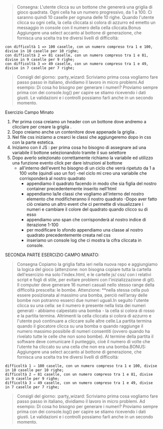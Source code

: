 > Consegna:
> L'utente clicca su un bottone che genererà una griglia di gioco quadrata. Ogni cella ha un numero progressivo, da 1 a 100. Ci saranno quindi 10 caselle per ognuna delle 10 righe. Quando l'utente clicca su ogni cella, la cella cliccata si colora di azzurro ed emetto un messaggio in console con il numero della cella cliccata.Bonus
> Aggiungere una select accanto al bottone di generazione, che fornisca una scelta tra tre diversi livelli di difficoltà:

    con difficoltà 1 => 100 caselle, con un numero compreso tra 1 e 100, divise in 10 caselle per 10 righe;
    con difficoltà 2 => 81 caselle, con un numero compreso tra 1 e 81, divise in 9 caselle per 9 righe;
    con difficoltà 3 => 49 caselle, con un numero compreso tra 1 e 49, divise in 7 caselle per 7 righe;
> Consigli del giorno:
> :party_wizard: Scriviamo prima cosa vogliamo fare passo passo in italiano, dividiamo il lavoro in micro problemi.Ad esempio: Di cosa ho bisogno per generare i numeri?
> Proviamo sempre prima con dei console.log() per capire se stiamo ricevendo i dati giusti. Le validazioni e i controlli possiamo farli anche in un secondo momento.


Esercizio Campo Minato

1) Per prima cosa creiamo un header con un bottone dove andremo a clicclare per creare la griglia .
2) Dopo creiamo anche un contenitore dove appenade la griglia .
3) Nel file css iniziamo a crearci le classi che aggiungeremo dopo in css con la parte estetica.
4) Iniziamo con il JS : per prima cosa ho bisogno di assegnare ad una variabile il bottone selezionandolo tramite il suo selettore
5) Dopo averlo selezionato correttamente richiamo la variabile ed utilizzo una funzione evento click per dare istruzioni al bottone
    - all'interno dell'event ho bisogno di un ciclo che verrà ripetuto da 1 a 100 volte (quindi uso un for)
        -nel ciclo mi creo una variabile che corrisponderà al nostro quadrato
        - appendiamo il quadrato facendo in modo che sia figlia del nostro container precedentemente inserito nell'html 
        - appendiamo la/le classi che vogliamo all'interno del nostro elemento che modificheranno il nostro quadrato
    -Dopo aver fatto ciò creiamo un altro event che ci permette di visualizzare i numeri e cambiare il colore del quadrato quando clicco su di esso
        - appendiamo uno span che corrisponderà al nostro indice di iterazione 1-100 
        - per modificare lo sfondo appendiamo una classe al nostro quadrato precedentemente creata nel css 
        - inseriamo un console log che ci mostra la cifra cliccata in console.

SECONDA PARTE ESERCIZIO CAMPO MINATO:

> Consegna
> Copiamo la griglia fatta ieri nella nuova repo e aggiungiamo la logica del gioco (attenzione: non bisogna copiare tutta la cartella dell'esercizio ma solo l'index.html, e le cartelle js/ css/ con i relativi script e fogli di stile, per evitare problemi con l'inizializzazione di git).
> Il computer deve generare 16 numeri casuali nello stesso range della difficoltà prescelta: le bombe.
> Attenzione: **nella stessa cella può essere posizionata al massimo una bomba, perciò nell’array delle bombe non potranno esserci due numeri uguali.In seguito l'utente clicca su una cella: se il numero è presente nella lista dei numeri generati - abbiamo calpestato una bomba - la cella si colora di rosso e la partita termina.
> Altrimenti la cella cliccata si colora di azzurro e l'utente può continuare a cliccare sulle altre celle.La partita termina quando il giocatore clicca su una bomba o quando raggiunge il numero massimo possibile di numeri consentiti (ovvero quando ha rivelato tutte le celle che non sono bombe).
> Al termine della partita il software deve comunicare il punteggio, cioè il numero di volte che l’utente ha cliccato su una cella che non era una bomba.BONUS:
> Aggiungere una select accanto al bottone di generazione, che fornisca una scelta tra tre diversi livelli di difficoltà:

    difficoltà 1 ⇒ 100 caselle, con un numero compreso tra 1 e 100, divise in 10 caselle per 10 righe;
    difficoltà 2 ⇒ 81 caselle, con un numero compreso tra 1 e 81, divise in 9 caselle per 9 righe;
    difficoltà 3 ⇒ 49 caselle, con un numero compreso tra 1 e 49, divise in 7 caselle per 7 righe;

> Consigli del giorno: :party_wizard:
> Scriviamo prima cosa vogliamo fare passo passo in italiano, dividiamo il lavoro in micro problemi.
> Ad esempio: Di cosa ho bisogno per generare i numeri? Proviamo sempre prima con dei console.log() per capire se stiamo ricevendo i dati giusti.
> Le validazioni e i controlli possiamo farli anche in un secondo momento.